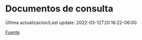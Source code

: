 # Documentos de consulta

Última actualización/Last update: 2022-03-12T20:16:22-06:00

 [Fuente](https://coronavirus.gob.mx/documentos-de-consulta/)

